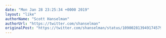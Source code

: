 ```yaml
---
date: "Mon Jan 28 23:25:34 +0000 2019"
layout: "like"
authorName: "Scott Hanselman"
authorUrl: "https://twitter.com/shanselman"
originalPost: "https://twitter.com/shanselman/status/1090028139491745792"
---
```

